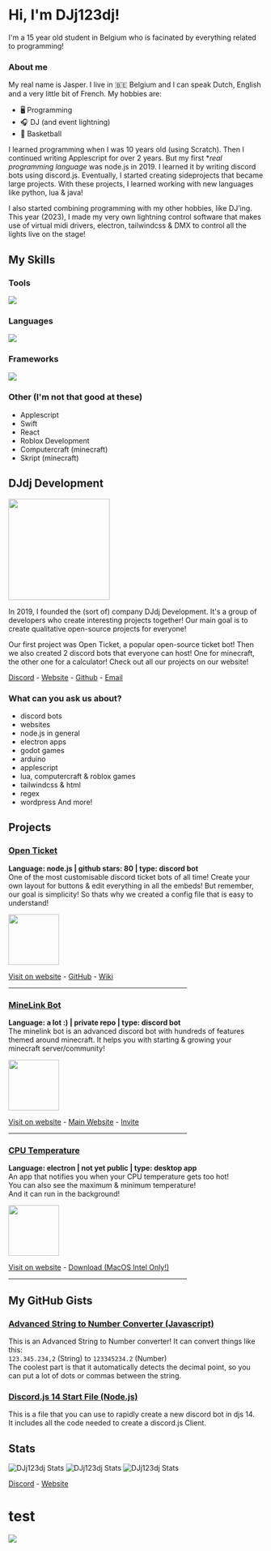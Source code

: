 # Hi, I'm DJj123dj!
I'm a 15 year old student in Belgium who is facinated by everything related to programming!

### About me
My real name is Jasper. I live in 🇧🇪 Belgium and I can speak Dutch, English and a very little bit of French.
My hobbies are:
- 🖥️ Programming
- 🎧 DJ (and event lightning)
- 🏀 Basketball

I learned programming when I was 10 years old (using Scratch).
Then I continued writing Applescript for over 2 years. But my first **real programming language* was node.js in 2019. I learned it by writing discord bots using discord.js. Eventually, I started creating sideprojects that became large projects. With these projects, I learned working with new languages like python, lua & java!

I also started combining programming with my other hobbies, like DJ’ing. This year (2023), I made my very own lightning control software that makes use of virtual midi drivers, electron, tailwindcss & DMX to control all the lights live on the stage!

## My Skills
### Tools
![](https://skillicons.dev/icons?i=vscode,godot,github,arduino,discord,stackoverflow,linux,raspberrypi,vercel,replit,heroku,figma,ai,wordpress)

### Languages
![](https://skillicons.dev/icons?i=html,css,js,nodejs,ts,php,py,cpp,java,lua,md,bash,regex,svg)

### Frameworks
![](https://skillicons.dev/icons?i=bots,electron,express,tailwind)

### Other (I'm not that good at these)
- Applescript
- Swift
- React
- Roblox Development
- Computercraft (minecraft)
- Skript (minecraft)

## DJdj Development
<img src="https://www.dj-dj.be/wp-content/uploads/2021/07/logo-programmeren.png" width="200px">

In 2019, I founded the (sort of) company DJdj Development.
It's a group of developers who create interesting projects together!
Our main goal is to create qualitative open-source projects for everyone!


Our first project was Open Ticket, a popular open-source ticket bot! Then we also created 2 discord bots that everyone can host! One for minecraft, the other one for a calculator! Check out all our projects on our website!

[Discord](https://discord.dj-dj.be) - [Website](https://www.dj-dj.be) - [Github](https://www.github.com/djdj-development) - [Email](mailto:support@dj-dj.be)


### What can you ask us about?
- discord bots
- websites
- node.js in general
- electron apps
- godot games
- arduino
- applescript
- lua, computercraft & roblox games
- tailwindcss & html
- regex
- wordpress
And more!

## Projects

### [Open Ticket](https://www.github.com/DJj123dj/open-ticket)
**Language: node.js | github stars: 80 | type: discord bot**</br>
One of the most customisable discord ticket bots of all time!
Create your own layout for buttons & edit everything in all the embeds!
But remember, our goal is simplicity! So thats why we created a config file that is easy to understand!

<img src="https://www.dj-dj.be/wp-content/uploads/2022/04/openticket-logo-2.png" width="100px">

[Visit on website](https://www.dj-dj.be/projects/open-ticket) - [GitHub](https://openticket.dj-dj.be) - [Wiki](https://docs.openticket.dj-dj.be)
<hr width="70%">

### [MineLink Bot](https://minelink.dj-dj.be)
**Language: a lot :) | private repo | type: discord bot**</br>
The minelink bot is an advanced discord bot with hundreds of features </br>themed around minecraft. It helps you with starting & growing your </br>minecraft server/community!

<img src="https://www.dj-dj.be/wp-content/uploads/2022/10/minelink-logo-512.png" width="100px">

[Visit on website](https://www.dj-dj.be/projects/minelink) - [Main Website](https://minelink.dj-dj.be) - [Invite](https://invite.minelink.dj-dj.be)
<hr width="70%">




### [CPU Temperature](https://www.dj-dj.be/projects/cpu-temp)
**Language: electron | not yet public | type: desktop app**</br>
An app that notifies you when your CPU temperature gets too hot!</br>You can also see the maximum & minimum temperature! </br>And it can run in the background!

<img src="https://www.dj-dj.be/wp-content/uploads/2022/06/appstore1024.png" width="100px">

[Visit on website](https://www.dj-dj.be/projects/cpu-temp) - [Download (MacOS Intel Only!)](https://www.dj-dj.be/wp-content/uploads/2022/09/cpu-temperature-public.zip)
<hr width="70%">

## My GitHub Gists
### [Advanced String to Number Converter (Javascript)](https://gist.github.com/DJj123dj/39a4daf6cb68d4d14be20466a64ce2a7)
This is an Advanced String to Number converter! It can convert things like this:</br>
`123.345.234,2` (String) to `123345234.2` (Number)</br>
The coolest part is that it automatically detects the decimal point, so you can put a lot of dots or commas between the string.

### [Discord.js 14 Start File (Node.js)](https://gist.github.com/DJj123dj/ab232f20ee22ff5e05e06426ecd6ed77)
This is a file that you can use to rapidly create a new discord bot in djs 14.</br>
It includes all the code needed to create a discord.js Client.

## Stats
<img alt="DJj123dj Stats" src="https://github-readme-stats.vercel.app/api?username=DJj123dj&count_private=true&show_icons=true&theme=nord&hide_border=true"> </img>
<img alt="DJj123dj Stats" src="https://github-readme-stats.vercel.app/api/top-langs/?username=DJj123dj&theme=nord&layout=compact&langs_count=20&hide_border=true"> </img>
<img alt="DJj123dj Stats" src="https://github-readme-streak-stats.herokuapp.com/?user=DJj123dj&hide_border=true&border_radius=10&theme=nord">

[Discord](https://discord.dj-dj.be) - [Website](https://www.dj-dj.be)

# test

![](https://skillicons.dev/icons?i=nodejs,discord,electron,js,html,css,tailwind,raspberrypi,godot)
